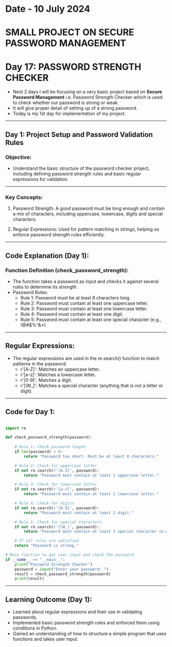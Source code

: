 # Date - 10 July 2024
# SMALL PROJECT ON SECURE PASSWORD MANAGEMENT

# Day 17: PASSWORD STRENGTH CHECKER 
- Next 2 days I will be focusing on a very basic project based on **Secure Password Management** i.e. Password Strength Checker which is used to check whether our password is strong or weak.
- It will give proper detail of setting up of a strong password.
- Today is my 1st day for implementation of my project.

---

## Day 1: Project Setup and Password Validation Rules
### Objective:
- Understand the basic structure of the password checker project, including defining password strength rules and basic regular expressions for validation.

---

### Key Concepts:
1. Password Strength: A good password must be long enough and contain a mix of characters, including uppercase, lowercase, digits and special characters.

2. Regular Expressions: Used for pattern matching in strings, helping us enforce password strength rules efficiently.

---

## Code Explanation (Day 1):
### Function Definition (check_password_strength):
- The function takes a password as input and checks it against several rules to determine its strength.
- Password Rules:
    - Rule 1: Password must be at least 8 characters long.
    - Rule 2: Password must contain at least one uppercase letter.
    - Rule 3: Password must contain at least one lowercase letter.
    - Rule 4: Password must contain at least one digit.
    - Rule 5: Password must contain at least one special character (e.g., !@#$%^&*).

---

## Regular Expressions:

- The regular expressions are used in the re.search() function to match patterns in the password:
    - r'[A-Z]': Matches an uppercase letter.
    - r'[a-z]': Matches a lowercase letter.
    - r'[0-9]': Matches a digit.
    - r'[\W_]': Matches a special character (anything that is not a letter or digit).

---

## Code for Day 1:

```python

import re

def check_password_strength(password):
  
    # Rule 1: Check password length
    if len(password) < 8:
        return "Password too short. Must be at least 8 characters."

    # Rule 2: Check for uppercase letter
    if not re.search(r'[A-Z]', password):
        return "Password must contain at least 1 uppercase letter."

    # Rule 3: Check for lowercase letter
    if not re.search(r'[a-z]', password):
        return "Password must contain at least 1 lowercase letter."

    # Rule 4: Check for digits
    if not re.search(r'[0-9]', password):
        return "Password must contain at least 1 digit."

    # Rule 5: Check for special characters
    if not re.search(r'[\W_]', password):
        return "Password must contain at least 1 special character (e.g., !@#$%^&*())."

    # If all rules are satisfied
    return "Password is strong."

# Main function to get user input and check the password
if __name__ == "__main__":
    print("Password Strength Checker")
    password = input("Enter your password: ")
    result = check_password_strength(password)
    print(result)

```

---

## Learning Outcome (Day 1):
- Learned about regular expressions and their use in validating passwords.
- Implemented basic password strength rules and enforced them using conditions in Python.
- Gained an understanding of how to structure a simple program that uses functions and takes user input.
